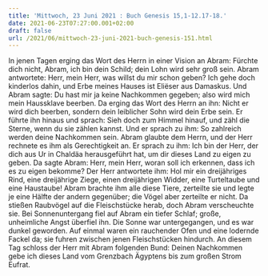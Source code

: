 ```yaml
---
title: 'Mittwoch, 23 Juni 2021 : Buch Genesis 15,1-12.17-18.'
date: 2021-06-23T07:27:00.001+02:00
draft: false
url: /2021/06/mittwoch-23-juni-2021-buch-genesis-151.html
---
```


In jenen Tagen erging das Wort des Herrn in einer Vision an Abram: Fürchte dich nicht, Abram, ich bin dein Schild; dein Lohn wird sehr groß sein. Abram antwortete: Herr, mein Herr, was willst du mir schon geben? Ich gehe doch kinderlos dahin, und Erbe meines Hauses ist Eliëser aus Damaskus. Und Abram sagte: Du hast mir ja keine Nachkommen gegeben; also wird mich mein Haussklave beerben. Da erging das Wort des Herrn an ihn: Nicht er wird dich beerben, sondern dein leiblicher Sohn wird dein Erbe sein. Er führte ihn hinaus und sprach: Sieh doch zum Himmel hinauf, und zähl die Sterne, wenn du sie zählen kannst. Und er sprach zu ihm: So zahlreich werden deine Nachkommen sein. Abram glaubte dem Herrn, und der Herr rechnete es ihm als Gerechtigkeit an. Er sprach zu ihm: Ich bin der Herr, der dich aus Ur in Chaldäa herausgeführt hat, um dir dieses Land zu eigen zu geben. Da sagte Abram: Herr, mein Herr, woran soll ich erkennen, dass ich es zu eigen bekomme? Der Herr antwortete ihm: Hol mir ein dreijähriges Rind, eine dreijährige Ziege, einen dreijährigen Widder, eine Turteltaube und eine Haustaube! Abram brachte ihm alle diese Tiere, zerteilte sie und legte je eine Hälfte der andern gegenüber; die Vögel aber zerteilte er nicht. Da stießen Raubvögel auf die Fleischstücke herab, doch Abram verscheuchte sie. Bei Sonnenuntergang fiel auf Abram ein tiefer Schlaf; große, unheimliche Angst überfiel ihn. Die Sonne war untergegangen, und es war dunkel geworden. Auf einmal waren ein rauchender Ofen und eine lodernde Fackel da; sie fuhren zwischen jenen Fleischstücken hindurch. An diesem Tag schloss der Herr mit Abram folgenden Bund: Deinen Nachkommen gebe ich dieses Land vom Grenzbach Ägyptens bis zum großen Strom Eufrat.